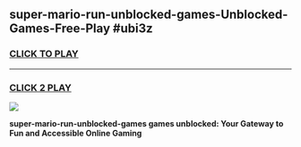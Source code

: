 
## super-mario-run-unblocked-games-Unblocked-Games-Free-Play #ubi3z
<h3>
<a href="https://us.freeplayer.one?title=super-mario-run-unblocked-games&ref=9M">CLICK TO PLAY</a></h3>
<hr>

<h3>
<a href="https://us.freeplayer.one?title=super-mario-run-unblocked-games&ref=9M">CLICK 2 PLAY</a>
  
</h3>

<a href="https://us.freeplayer.one?title=super-mario-run-unblocked-games&ref=9M"><img src="https://clearcache.store/games.png"></a>


**super-mario-run-unblocked-games games unblocked: Your Gateway to Fun and Accessible Online Gaming**
